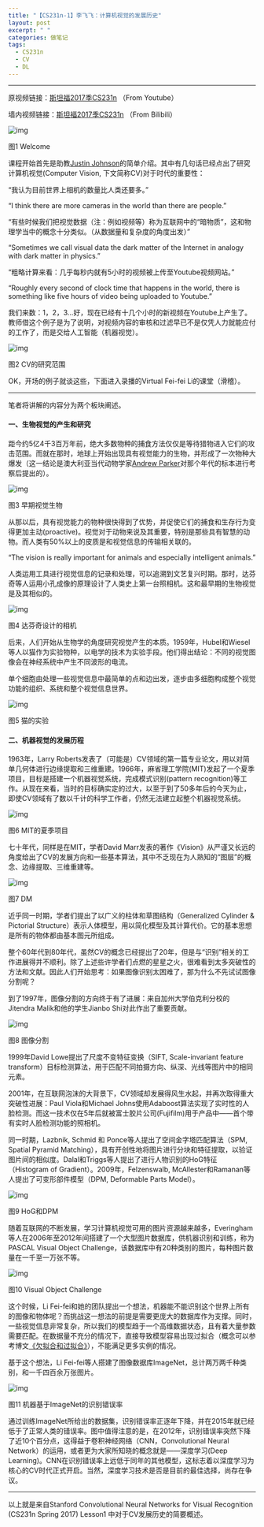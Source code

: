 ```yaml
---
title: "【CS231n-1】李飞飞：计算机视觉的发展历史"
layout: post
excerpt: " "
categories: 做笔记
tags:
  - CS231n
  - CV
  - DL
---
```


------

原视频链接：[斯坦福2017季CS231n](https://www.youtube.com/playlist?list=PL3FW7Lu3i5JvHM8ljYj-zLfQRF3EO8sYv) （From Youtube）

墙内视频链接：[斯坦福2017季CS231n](http://www.bilibili.com/video/av13260183/) （From Bilibili）

![img](http://ohn6qfqhe.bkt.clouddn.com/CS231n1-1.png)

图1 Welcome

课程开始首先是助教[Justin Johnson](http://cs.stanford.edu/people/jcjohns/)的简单介绍。其中有几句话已经点出了研究计算机视觉(Computer Vision, 下文简称CV)对于时代的重要性：

“我认为目前世界上相机的数量比人类还要多。”

“I think there are more cameras in the world than there are people.”

“有些时候我们把视觉数据（注：例如视频等）称为互联网中的“暗物质”，这和物理学当中的概念十分类似。（从数据量和复杂度的角度出发）”

“Sometimes we call visual data the dark matter of the Internet in analogy with dark matter in physics.”

“粗略计算来看：几乎每秒内就有5小时的视频被上传至Youtube视频网站。”

“Roughly every second of clock time that happens in the world, there is something like five hours of video being uploaded to Youtube.”

我们来数：1，2，3…好，现在已经有十几个小时的新视频在Youtube上产生了。教师借这个例子是为了说明，对视频内容的审核和过滤早已不是仅凭人力就能应付的工作了，而是交给人工智能（机器视觉）。

![img](http://ohn6qfqhe.bkt.clouddn.com/CS231n1-2.png)

图2 CV的研究范围

OK，开场的例子就谈这些，下面进入录播的Virtual Fei-fei Li的课堂（滑稽）。

------

笔者将讲解的内容分为两个板块阐述。

#### 一、生物视觉的产生和研究

距今约5亿4千3百万年前，绝大多数物种的捕食方法仅仅是等待猎物进入它们的攻击范围。而就在那时，地球上开始出现具有视觉能力的生物，并形成了一次物种大爆发（这一结论是澳大利亚当代动物学家[Andrew Parker](https://en.wikipedia.org/wiki/Andrew_Parker_(zoologist))对那个年代的标本进行考察后提出的）。

![img](http://ohn6qfqhe.bkt.clouddn.com/CS231n1-3.png)

图3 早期视觉生物

从那以后，具有视觉能力的物种很快得到了优势，并促使它们的捕食和生存行为变得更加主动(proactive)。视觉对于动物来说及其重要，特别是那些具有智慧的动物。而人类有50%以上的皮质是和视觉信息的传输相关联的。

“The vision is really important for animals and especially intelligent animals.”

人类运用工具进行视觉信息的记录和处理，可以追溯到文艺复兴时期。那时，达芬奇等人运用小孔成像的原理设计了人类史上第一台照相机。这和最早期的生物视觉是及其相似的。

![img](http://ohn6qfqhe.bkt.clouddn.com/CS231n1-4.png)

图4 达芬奇设计的相机

后来，人们开始从生物学的角度研究视觉产生的本质。1959年，Hubel和Wiesel等人以猫作为实验物种，以电学的技术为实验手段。他们得出结论：不同的视觉图像会在神经系统中产生不同波形的电流。

单个细胞由处理一些视觉信息中最简单的点和边出发，逐步由多细胞构成整个视觉功能的组织、系统和整个视觉信息世界。

![img](http://ohn6qfqhe.bkt.clouddn.com/CS231n1-5.png)

图5 猫的实验

#### 二、机器视觉的发展历程

1963年，Larry Roberts发表了（可能是）CV领域的第一篇专业论文，用以对简单几何体进行边缘提取和三维重建。1966年，麻省理工学院(MIT)发起了一个夏季项目，目标是搭建一个机器视觉系统，完成模式识别(pattern recognition)等工作。从现在来看，当时的目标确实定的过大，以至于到了50多年后的今天为止，即使CV领域有了数以千计的科学工作者，仍然无法建立起整个机器视觉系统。

![img](http://ohn6qfqhe.bkt.clouddn.com/CS231n1-6.png)

图6 MIT的夏季项目

七十年代，同样是在MIT，学者David Marr发表的著作《Vision》从严谨又长远的角度给出了CV的发展方向和一些基本算法，其中不乏现在为人熟知的“图层”的概念、边缘提取、三维重建等。

![img](http://ohn6qfqhe.bkt.clouddn.com/CS231n1-7.png)

图7 DM

近乎同一时期，学者们提出了以广义的柱体和草图结构（Generalized Cylinder & Pictorial Structure）表示人体模型，用以简化模型及其计算代价。它的基本思想是所有的物体都由基本图元所组成。

整个60年代到80年代，虽然CV的概念已经提出了20年，但是与“识别”相关的工作进展得并不顺利。除了上述些许学者们点燃的星星之火，很难看到太多突破性的方法和文献。因此人们开始思考：如果图像识别太困难了，那为什么不先试试图像分割呢？

到了1997年，图像分割的方向终于有了进展：来自加州大学伯克利分校的Jitendra Malik和他的学生Jianbo Shi对此作出了重要贡献。

![img](http://ohn6qfqhe.bkt.clouddn.com/CS231n1-8.png)

图8 图像分割

1999年David Lowe提出了尺度不变特征变换（SIFT, Scale-invariant feature transform）目标检测算法，用于匹配不同拍摄方向、纵深、光线等图片中的相同元素。

2001年，在互联网泡沫的大背景下，CV领域却发展得风生水起，并再次取得重大突破性进展：Paul Viola和Michael Johns使用Adaboost算法实现了实时性的人脸检测。而这一技术仅在5年后就被富士胶片公司(Fujifilm)用于产品中——首个带有实时人脸检测功能的照相机。

同一时期，Lazbnik, Schmid 和 Ponce等人提出了空间金字塔匹配算法（SPM, Spatial Pyramid Matching），具有开创性地将图片进行分块和特征提取，以验证图片间的相似度。Dalal和Triggs等人提出了进行人物识别的HoG特征（Histogram of Gradient）。2009年，Felzenswalb, McAllester和Ramanan等人提出了可变形部件模型（DPM, Deformable Parts Model）。

![img](http://ohn6qfqhe.bkt.clouddn.com/CS231n1-9.png)

图9 HoG和DPM

随着互联网的不断发展，学习计算机视觉可用的图片资源越来越多，Everingham等人在2006年至2012年间搭建了一个大型图片数据库，供机器识别和训练，称为PASCAL Visual Object Challenge，该数据库中有20种类别的图片，每种图片数量在一千至一万张不等。

![img](http://ohn6qfqhe.bkt.clouddn.com/CS231n1-10.png)

图10 Visual Object Challenge

这个时候，Li Fei-fei和她的团队提出一个想法，机器能不能识别这个世界上所有的图像和物体呢？而挑战这一想法的前提是需要更庞大的数据库作为支撑。同时，一些视觉信息非常复杂，所以我们的模型趋于一个高维数据状态，且有着大量参数需要匹配。在数据量不充分的情况下，直接导致模型容易出现过拟合（概念可以参考博文[《欠拟合和过拟合》](https://husterhope.github.io/2017/02/21/CS229-3.html)），不能满足更多实例的情况。

基于这个想法，Li Fei-fei等人搭建了图像数据库ImageNet，总计两万两千种类别，和一千四百余万张图片。

![img](http://ohn6qfqhe.bkt.clouddn.com/CS231n1-11.png)

图11 机器基于ImageNet的识别错误率

通过训练ImageNet所给出的数据集，识别错误率正逐年下降，并在2015年就已经低于了正常人类的错误率。图中值得注意的是，在2012年，识别错误率突然下降了近10个百分点，这得益于卷积神经网络（CNN，Convolutional Neural Network）的运用，或者更为大家所知晓的概念就是——深度学习(Deep Learning)。CNN在识别错误率上远低于同年的其他模型，这标志着以深度学习为核心的CV时代正式开启。当然，深度学习技术是否是目前的最佳选择，尚存在争议。

------

以上就是来自Stanford Convolutional Neural Networks for Visual Recognition (CS231n Spring 2017) Lesson1 中对于CV发展历史的简要概述。